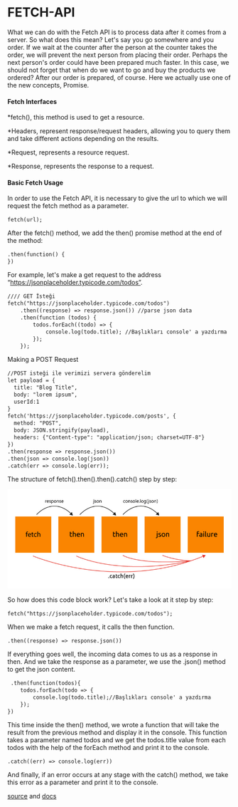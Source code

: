 # FETCH-API

What we can do with the Fetch API is to process data after it comes from a server. So what does this mean? Let's say you go somewhere and you order. If we wait at the counter after the person at the counter takes the order, we will prevent the next person from placing their order. Perhaps the next person's order could have been prepared much faster. In this case, we should not forget that when do we want to go and buy the products we ordered? After our order is prepared, of course. Here we actually use one of the new concepts, Promise.

#### Fetch Interfaces

*fetch(), this method is used to get a resource.

*Headers, represent response/request headers, allowing you to query them and take different actions depending on the results.

*Request, represents a resource request.

*Response, represents the response to a request.

#### Basic Fetch Usage

In order to use the Fetch API, it is necessary to give the url to which we will request the fetch method as a parameter.

```
fetch(url);
```

After the fetch() method, we add the then() promise method at the end of the method:

```
.then(function() {
})
```

For example, let's make a get request to the address “https://jsonplaceholder.typicode.com/todos”.

```
//// GET İsteği
fetch("https://jsonplaceholder.typicode.com/todos")
	.then((response) => response.json()) //parse json data
	.then(function (todos) {
		todos.forEach((todo) => {
			console.log(todo.title); //Başlıkları console' a yazdırma
		});
	});
  ```
  
Making a POST Request

  ```
//POST isteği ile verimizi servera gönderelim
let payload = {
    title: "Blog Title",
    body: "lorem ipsum",
    userId:1
  }
  fetch('https://jsonplaceholder.typicode.com/posts', {
    method: "POST",
    body: JSON.stringify(payload),
    headers: {"Content-type": "application/json; charset=UTF-8"}
  })
  .then(response => response.json())
  .then(json => console.log(json))
  .catch(err => console.log(err));
  ```

The structure of fetch().then().then().catch() step by step:
 
![photo](https://raw.githubusercontent.com/Kodluyoruz/taskforce/main/javascript/javascript-temel/fetch-api-ile-calismak/figures/fetch-diagram.jpg)
 
So how does this code block work? Let's take a look at it step by step:
 
```
fetch("https://jsonplaceholder.typicode.com/todos");
```

When we make a fetch request, it calls the then function.
  
```
.then((response) => response.json())
```
  
If everything goes well, the incoming data comes to us as a response in then. And we take the response as a parameter, we use the .json() method to get the json content.
 
```
 .then(function(todos){
    todos.forEach(todo => {
        console.log(todo.title);//Başlıkları console' a yazdırma
    });
})
```
  
This time inside the then() method, we wrote a function that will take the result from the previous method and display it in the console. This function takes a parameter named todos and we get the todos.title value from each todos with the help of the forEach method and print it to the console.

```
.catch((err) => console.log(err))
```
  
And finally, if an error occurs at any stage with the catch() method, we take this error as a parameter and print it to the console.
 
[source](https://developer.mozilla.org/en-US/docs/Web/API/Fetch_API/Using_Fetch) and 
[docs](https://www.w3schools.com/js/js_api_fetch.asp)
  
  
  

  
  


  
  
  
  
  
